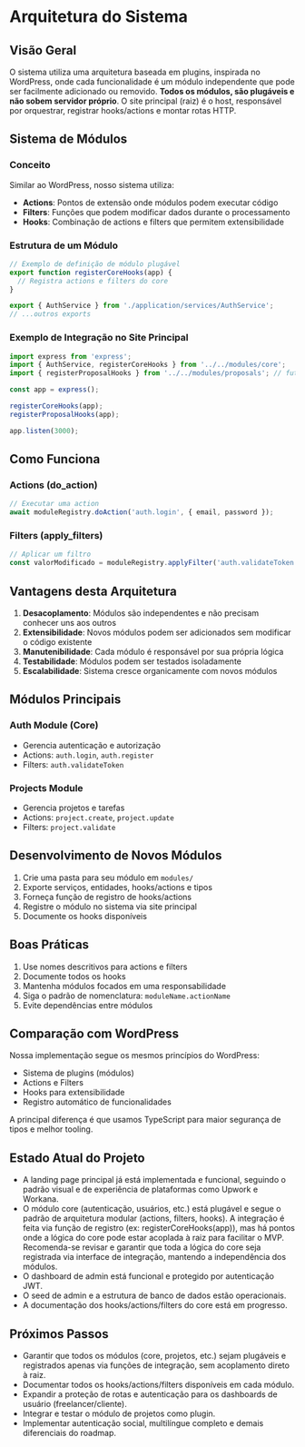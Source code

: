 # Arquitetura do Sistema

## Visão Geral

O sistema utiliza uma arquitetura baseada em plugins, inspirada no WordPress, onde cada funcionalidade é um módulo independente que pode ser facilmente adicionado ou removido. **Todos os módulos, são plugáveis e não sobem servidor próprio**. O site principal (raiz) é o host, responsável por orquestrar, registrar hooks/actions e montar rotas HTTP.

## Sistema de Módulos

### Conceito
Similar ao WordPress, nosso sistema utiliza:
- **Actions**: Pontos de extensão onde módulos podem executar código
- **Filters**: Funções que podem modificar dados durante o processamento
- **Hooks**: Combinação de actions e filters que permitem extensibilidade

### Estrutura de um Módulo

```typescript
// Exemplo de definição de módulo plugável
export function registerCoreHooks(app) {
  // Registra actions e filters do core
}

export { AuthService } from './application/services/AuthService';
// ...outros exports
```

### Exemplo de Integração no Site Principal

```typescript
import express from 'express';
import { AuthService, registerCoreHooks } from '../../modules/core';
import { registerProposalHooks } from '../../modules/proposals'; // futuro

const app = express();

registerCoreHooks(app);
registerProposalHooks(app);

app.listen(3000);
```

## Como Funciona

### Actions (do_action)
```typescript
// Executar uma action
await moduleRegistry.doAction('auth.login', { email, password });
```

### Filters (apply_filters)
```typescript
// Aplicar um filtro
const valorModificado = moduleRegistry.applyFilter('auth.validateToken', token);
```

## Vantagens desta Arquitetura

1. **Desacoplamento**: Módulos são independentes e não precisam conhecer uns aos outros
2. **Extensibilidade**: Novos módulos podem ser adicionados sem modificar o código existente
3. **Manutenibilidade**: Cada módulo é responsável por sua própria lógica
4. **Testabilidade**: Módulos podem ser testados isoladamente
5. **Escalabilidade**: Sistema cresce organicamente com novos módulos

## Módulos Principais

### Auth Module (Core)
- Gerencia autenticação e autorização
- Actions: `auth.login`, `auth.register`
- Filters: `auth.validateToken`

### Projects Module
- Gerencia projetos e tarefas
- Actions: `project.create`, `project.update`
- Filters: `project.validate`

## Desenvolvimento de Novos Módulos

1. Crie uma pasta para seu módulo em `modules/`
2. Exporte serviços, entidades, hooks/actions e tipos
3. Forneça função de registro de hooks/actions
4. Registre o módulo no sistema via site principal
5. Documente os hooks disponíveis

## Boas Práticas

1. Use nomes descritivos para actions e filters
2. Documente todos os hooks
3. Mantenha módulos focados em uma responsabilidade
4. Siga o padrão de nomenclatura: `moduleName.actionName`
5. Evite dependências entre módulos

## Comparação com WordPress

Nossa implementação segue os mesmos princípios do WordPress:
- Sistema de plugins (módulos)
- Actions e Filters
- Hooks para extensibilidade
- Registro automático de funcionalidades

A principal diferença é que usamos TypeScript para maior segurança de tipos e melhor tooling.

## Estado Atual do Projeto

- A landing page principal já está implementada e funcional, seguindo o padrão visual e de experiência de plataformas como Upwork e Workana.
- O módulo core (autenticação, usuários, etc.) está plugável e segue o padrão de arquitetura modular (actions, filters, hooks). A integração é feita via função de registro (ex: registerCoreHooks(app)), mas há pontos onde a lógica do core pode estar acoplada à raiz para facilitar o MVP. Recomenda-se revisar e garantir que toda a lógica do core seja registrada via interface de integração, mantendo a independência dos módulos.
- O dashboard de admin está funcional e protegido por autenticação JWT.
- O seed de admin e a estrutura de banco de dados estão operacionais.
- A documentação dos hooks/actions/filters do core está em progresso.

## Próximos Passos

- Garantir que todos os módulos (core, projetos, etc.) sejam plugáveis e registrados apenas via funções de integração, sem acoplamento direto à raiz.
- Documentar todos os hooks/actions/filters disponíveis em cada módulo.
- Expandir a proteção de rotas e autenticação para os dashboards de usuário (freelancer/cliente).
- Integrar e testar o módulo de projetos como plugin.
- Implementar autenticação social, multilíngue completo e demais diferenciais do roadmap. 